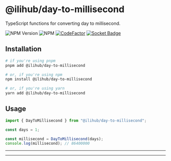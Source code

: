 # @ilihub/day-to-millisecond

TypeScript functions for converting day to millisecond.

![NPM Version](https://img.shields.io/npm/v/%40ilihub%2Fday-to-millisecond?color=33cd56&logo=npm)
![NPM](https://img.shields.io/npm/l/%40ilihub%2Fday-to-millisecond)
[![CodeFactor](https://www.codefactor.io/repository/github/ilihub/npm/badge)](https://www.codefactor.io/repository/github/ilihub/npm)
[![Socket Badge](https://socket.dev/api/badge/npm/package/@ilihub/day-to-millisecond)](https://socket.dev/npm/package/@ilihub/day-to-millisecond)

## Installation

```bash
# if you're using pnpm
pnpm add @ilihub/day-to-millisecond

# or, if you're using npm
npm install @ilihub/day-to-millisecond

# or, if you're using yarn
yarn add @ilihub/day-to-millisecond
```

## Usage

```javascript
import { DayToMillisecond } from "@ilihub/day-to-millisecond";

const days = 1;

const millisecond = DayToMillisecond(days);
console.log(millisecond); // 86400000
```

---

<!-- sponsors_and_backers_section_start -->

<!-- sponsors_and_backers_section_end -->

---
